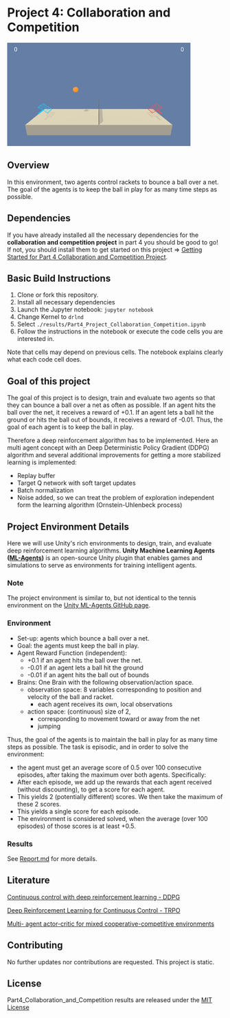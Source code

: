 # Project 4: Collaboration and Competition
![Part4_Project_Collaboration_and_Competition](./img/MADDPG_tennis_score_0p5.gif)

## Overview

In this environment, two agents control rackets to bounce a ball over a net. The goal of the agents is to keep the ball in play for as many time steps as possible.

## Dependencies

If you have already installed all the necessary dependencies for the **collaboration and competition project** in part 4 you should be good to go! If not, you should install them to get started on this project => [Getting Started for Part 4 Collaboration and Competition Project](../Part4_How_to_get_started). 
 
## Basic Build Instructions

1. Clone or fork this repository.
2. Install all necessary dependencies
3. Launch the Jupyter notebook: `jupyter notebook`
4. Change Kernel to `drlnd`
5. Select `./results/Part4_Project_Collaboration_Competition.ipynb`
6. Follow the instructions in the notebook or execute the code cells you are interested in.
 
Note that cells may depend on previous cells. The notebook explains clearly what each code cell does.

## Goal of this project

The goal of this project is to design, train and evaluate two agents so that they can bounce a ball over a net as often as possible. If an agent hits the ball over the net, it receives a reward of +0.1. If an agent lets a ball hit the ground or hits the ball out of bounds, it receives a reward of -0.01. Thus, the goal of each agent is to keep the ball in play.

Therefore a deep reinforcement algorithm has to be implemented. Here an multi agent concept with an Deep Deterministic Policy Gradient (DDPG) algorithm and several additional improvements for getting a more stabilized learning is implemented:

-   Replay buffer
-   Target Q network with soft target updates
-   Batch normalization
-   Noise added, so we can treat the problem of exploration independent form the learning algorithm (Ornstein-Uhlenbeck process)

## Project Environment Details 

Here we will use Unity's rich environments to design, train, and evaluate deep reinforcement learning algorithms. **Unity Machine Learning Agents ([ML-Agents](https://github.com/Unity-Technologies/ml-agents))** is an open-source Unity plugin that enables games and simulations to serve as environments for training intelligent agents.

### Note

The project environment is similar to, but not identical to the tennis environment on the [Unity ML-Agents GitHub page](https://github.com/Unity-Technologies/ml-agents/blob/master/docs/Learning-Environment-Examples.md#tennis).

### Environment


- Set-up: agents which bounce a ball over a net.
- Goal: the agents must keep the ball in play.
- Agent Reward Function (independent):
    - +0.1 if an agent hits the ball over the net.
    - -0.01 if an agent lets a ball hit the ground
    - -0.01 if an agent hits the ball out of bounds
- Brains: One Brain with the following observation/action space.
    - observation space: 8 variables corresponding to position and velocity of the ball and racket.
        - each agent receives its own, local observations
    - action space: (continuous) size of 2, 
        - corresponding to movement toward or away from the net
        - jumping

Thus, the goal of the agents is to maintain the ball in play for as many time steps as possible. The task is episodic, and in order to solve the environment:
- the agent must get an average score of 0.5 over 100 consecutive episodes, after taking the maximum over both agents.
Specifically:
- After each episode, we add up the rewards that each agent received (without discounting), to get a score for each agent. 
- This yields 2 (potentially different) scores. We then take the maximum of these 2 scores.
- This yields a single score for each episode.
- The environment is considered solved, when the average (over 100 episodes) of those scores is at least +0.5.

### Results

See [Report.md](./Report.md) for more details.

## Literature

[Continuous control with deep reinforcement learning - DDPG](https://arxiv.org/abs/1509.02971)

[Deep Reinforcement Learning for Continuous Control - TRPO](https://arxiv.org/abs/1604.06778)

[Multi- agent actor-critic for mixed cooperative-competitive environments](https://papers.nips.cc/paper/7217-multi-agent-actor-critic-for-mixed-cooperative-competitive-environments.pdf)

## Contributing

No further updates nor contributions are requested.  This project is static.

## License

Part4_Collaboration_and_Competition results are released under the [MIT License](./LICENSE)